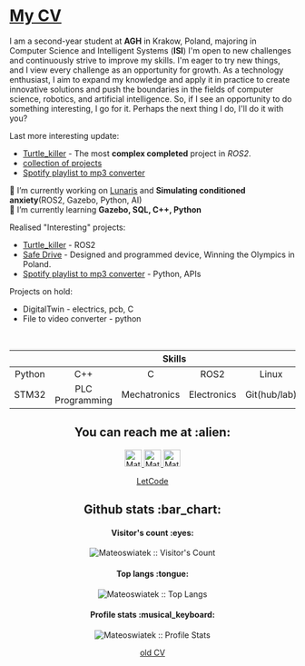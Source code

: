 # [My CV](https://github.com/Mateoswiatek/Mateoswiatek/files/12693896/mswiatek_cv.pdf)

I am a second-year student at **AGH** in Krakow, Poland, majoring in Computer Science and Intelligent Systems (**ISI**)
I'm open to new challenges and continuously strive to improve my skills. I'm eager to try new things, and I view every challenge as an opportunity for growth. As a technology enthusiast, I aim to expand my knowledge and apply it in practice to create innovative solutions and push the boundaries in the fields of computer science, robotics, and artificial intelligence. So, if I see an opportunity to do something interesting, I go for it. Perhaps the next thing I do, I'll do it with you?

Last more interesting update:
- [Turtle_killer](https://github.com/Mateoswiatek/ROS2_follow_turtle_robot) - The most **complex completed** project in *ROS2*.
- [collection of projects](https://github.com/Mateoswiatek/ROS2_other_small_projects)
- [Spotify playlist to mp3 converter](https://github.com/Mateoswiatek/Spotify_playlist_to_mp3_file)

🔭 I’m currently working on [Lunaris](https://www.orbital-space.com/experimentonthemoon) and **Simulating conditioned anxiety**(ROS2, Gazebo, Python, AI)
<br>
🌱 I’m currently learning **Gazebo, SQL, C++, Python**
<br>

Realised "Interesting" projects: 
- [Turtle_killer](https://github.com/Mateoswiatek/ROS2_follow_turtle_robot) - ROS2 
- [Safe Drive](https://www.youtube.com/watch?v=f3RRo53PAh8) - Designed and programmed device, Winning the Olympics in Poland.
- [Spotify playlist to mp3 converter](https://github.com/Mateoswiatek/Spotify_playlist_to_mp3_file) - Python, APIs


Projects on hold:
- DigitalTwin - electrics, pcb, C
- File to video converter - python
<br>

<div align="center">
  <table>
    <thead>
      <tr>
        <th colspan="7">Skills</th>
      </tr>
    </thead>
    <tr>
     <td align="center" width=110>Python</td>
     <td align="center" width=110>C++</td>
     <td align="center" width=110>C</td>
     <td align="center" width=110>ROS2</td>
     <td align="center" width=110>Linux</td>
     <td align="center" width=110>Bash</td>
    </tr>
    <tr>
     <td align="center" width=110>STM32</td>
     <td align="center" width=110>PLC Programming</td>
     <td align="center" width=110>Mechatronics</td>
     <td align="center" width=110>Electronics</td>
     <td align="center" width=110>Git(hub/lab)</td>
     <td align="center" width=110>PCB design</td>
    </tr>
  </table>

<h2 align="center">You can reach me at :alien:</h2>

<p align="center">
  <a href="https://www.linkedin.com/in/matiesswiatke/">
    <img src="https://www.vectorlogo.zone/logos/linkedin/linkedin-icon.svg" alt="Mateusz Świątek LinkedIn Profile" height="30" width="30">
  </a>

  <a href="https://www.hackerrank.com/mateoswiatek/">
    <img src="https://cdn.iconscout.com/icon/free/png-512/free-hackerrank-3628823-3030100.png?f=avif&w=256" alt="Mateusz Świątek Hackerrank Profile" height="30" width="30">
  </a>
   
  <a href="https://gitlab.com/Mateoswiatek">
    <img src="https://www.vectorlogo.zone/logos/gitlab/gitlab-icon.svg" alt="Mateusz Świątek GitLab Profile" height="30" width="30">
  </a>

[LetCode](https://leetcode.com/mswiatek2002/)

<h2 align="center">Github stats :bar_chart:</h2>

<h4 align="center">Visitor's count :eyes:</h4>

<p align="center"><img src="https://profile-counter.glitch.me/{Mateoswiatek}/count.svg" alt="Mateoswiatek :: Visitor's Count" /></p>

<h4 align="center">Top langs :tongue:</h4>

<p align="center"><img src="https://github-readme-stats.vercel.app/api/top-langs/?username=Mateoswiatek&langs_count=10&theme=tokyonight&layout=compact" alt="Mateoswiatek :: Top Langs" /></p>

<h4 align="center">Profile stats :musical_keyboard:</h4>

<p align="center"><img src="https://github-readme-stats.vercel.app/api?username=Mateoswiatek&show_icons=true&title_color=fff&icon_color=79ff97&text_color=9f9f9f&bg_color=151515" alt="Mateoswiatek :: Profile Stats" /></p>

[old CV](https://mateoswiatek.github.io) <br />
